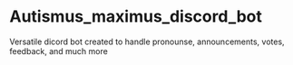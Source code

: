 # Autismus_maximus_discord_bot
Versatile dicord bot created to handle pronounse, announcements, votes, feedback, and much more
